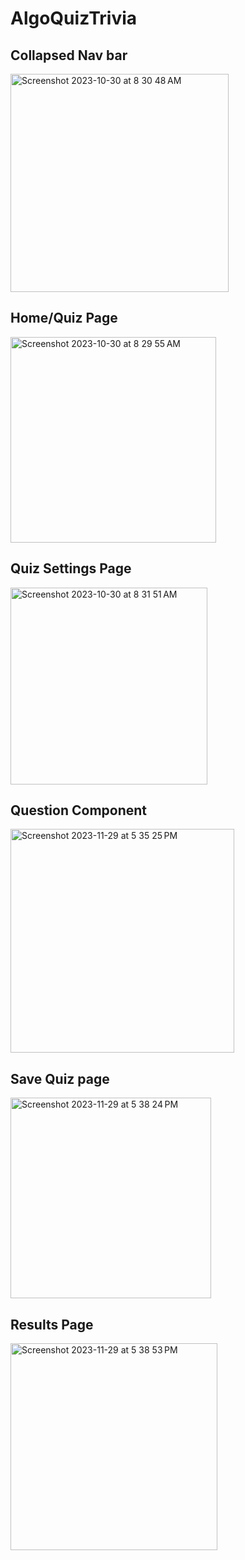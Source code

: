 # AlgoQuizTrivia

## Collapsed Nav bar

<img width="349" alt="Screenshot 2023-10-30 at 8 30 48 AM" src="https://github.com/Youssefchahboune/AlgoQuizTrivia/assets/99833243/1610fabe-70d7-4ca9-a52b-38ac1f940e2c">

## Home/Quiz Page 

<img width="329" alt="Screenshot 2023-10-30 at 8 29 55 AM" src="https://github.com/Youssefchahboune/AlgoQuizTrivia/assets/99833243/67b95352-3e82-465d-acd3-5275919a6e33">

## Quiz Settings Page

<img width="315" alt="Screenshot 2023-10-30 at 8 31 51 AM" src="https://github.com/Youssefchahboune/AlgoQuizTrivia/assets/99833243/c0130b97-17ec-4b3f-9ab2-9ef4e3b892fb">

## Question Component
<img width="358" alt="Screenshot 2023-11-29 at 5 35 25 PM" src="https://github.com/Youssefchahboune/AlgoQuizTrivia/assets/99833243/da47d96f-6c4e-433b-b902-5c6e530cba8c">

## Save Quiz page
<img width="321" alt="Screenshot 2023-11-29 at 5 38 24 PM" src="https://github.com/Youssefchahboune/AlgoQuizTrivia/assets/99833243/1ac6445b-4050-47c3-a91b-7caf5082a769">

## Results Page
<img width="331" alt="Screenshot 2023-11-29 at 5 38 53 PM" src="https://github.com/Youssefchahboune/AlgoQuizTrivia/assets/99833243/d37f913d-52ef-4a4a-bb8a-20e8efb9dae0">







